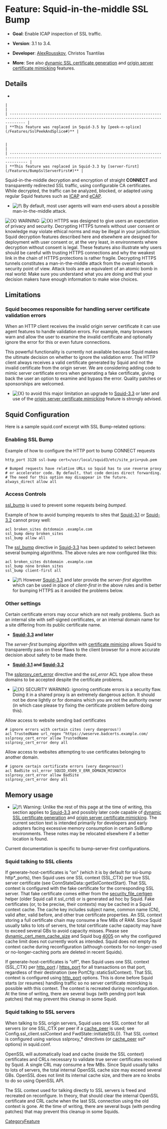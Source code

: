 # Feature: Squid-in-the-middle SSL Bump

  - **Goal**: Enable ICAP inspection of SSL traffic.

  - **Version**: 3.1 to 3.4.

  - **Developer**:
    [AlexRousskov](/AlexRousskov#),
    Christos Tsantilas

  - **More**: See also [dynamic SSL certificate
    generation](/Features/DynamicSslCert#)
    and [origin server certificate
    mimicking](/Features/MimicSslServerCert#)
    features.

## Details

  - 
    
    |                                                                                                                                                     |
    | --------------------------------------------------------------------------------------------------------------------------------------------------- |
    | **This feature was replaced in Squid-3.5 by [peek-n-splice](/Features/SslPeekAndSplice#)** |
    

    |                                                                                                                                                      |
    | ---------------------------------------------------------------------------------------------------------------------------------------------------- |
    | **This feature was replaced in Squid-3.3 by [server-first](/Features/BumpSslServerFirst#)** |
    

Squid-in-the-middle decryption and encryption of straight **CONNECT**
and transparently redirected SSL traffic, using configurable CA
certificates. While decrypted, the traffic can be analyzed, blocked, or
adapted using regular Squid features such as
[ICAP](/Features/ICAP#)
and
[eCAP](/Features/eCAP#).

  - ![/\!\\](https://wiki.squid-cache.org/wiki/squidtheme/img/alert.png)
    By default, most user agents will warn end-users about a possible
    man-in-the-middle attack.

![{X}](https://wiki.squid-cache.org/wiki/squidtheme/img/icon-error.png)
WARNING:
![{X}](https://wiki.squid-cache.org/wiki/squidtheme/img/icon-error.png)
HTTPS was designed to give users an expectation of privacy and security.
Decrypting HTTPS tunnels without user consent or knowledge may violate
ethical norms and may be illegal in your jurisdiction. Squid decryption
features described here and elsewhere are designed for deployment with
user consent or, at the very least, in environments where decryption
without consent is legal. These features also illustrate why users
should be careful with trusting HTTPS connections and why the weakest
link in the chain of HTTPS protections is rather fragile. Decrypting
HTTPS tunnels constitutes a man-in-the-middle attack from the overall
network security point of view. Attack tools are an equivalent of an
atomic bomb in real world: Make sure you understand what you are doing
and that your decision makers have enough information to make wise
choices.

## Limitations

### Squid becomes responsible for handling server certificate validation errors

When an HTTP client receives the invalid origin server certificate it
can use agent features to handle validation errors. For example, many
browsers warn and allow the user to examine the invalid certificate and
optionally ignore the error for this or even future connections.

This powerful functionality is currently not available because Squid
makes the ultimate decision on whether to ignore the validation error.
The HTTP client always receives a valid certificate generated by Squid
and not the invalid certificate from the origin server. We are
considering adding code to mimic server certificate errors when
generating a fake certificate, giving back the user an option to examine
and bypass the error. Quality patches or sponsorships are welcomed.

  - ![{X}](https://wiki.squid-cache.org/wiki/squidtheme/img/icon-error.png)
    to avoid this major limitation an upgrade to
    [Squid-3.3](/Releases/Squid-3.3#)
    or later and use of the [origin server certificate
    mimicking](/Features/MimicSslServerCert#)
    feature is strongly advised.

## Squid Configuration

Here is a sample squid.conf excerpt with SSL Bump-related options:

### Enabling SSL Bump

Example of how to configure the HTTP port to bump CONNECT requests

    http_port 3128 ssl-bump cert=/usr/local/squid3/etc/site_priv+pub.pem
    
    # Bumped requests have relative URLs so Squid has to use reverse proxy
    # or accelerator code. By default, that code denies direct forwarding.
    # The need for this option may disappear in the future.
    always_direct allow all

### Access Controls

[ssl\_bump](http://www.squid-cache.org/Doc/config/ssl_bump#) is used to
prevent some requests being *bumped*.

Example of how to avoid bumping requests to sites that
[Squid-3.1](/Releases/Squid-3.1#)
or
[Squid-3.2](/Releases/Squid-3.2#)
cannot proxy well:

    acl broken_sites dstdomain .example.com
    ssl_bump deny broken_sites
    ssl_bump allow all

The [ssl\_bump](http://www.squid-cache.org/Doc/config/ssl_bump#)
directive in
[Squid-3.3](/Releases/Squid-3.3#)
has been updated to select between several bumping algorithms. The above
rules are now configured like this:

    acl broken_sites dstdomain .example.com
    ssl_bump none broken_sites
    ssl_bump client-first all

  - ![/\!\\](https://wiki.squid-cache.org/wiki/squidtheme/img/alert.png)
    However
    [Squid-3.3](/Releases/Squid-3.3#)
    and later provide the *server-first* algorithm which can be used in
    place of *client-first* in the above rules and is better for bumping
    HTTPS as it avoided the problems below.

### Other settings

Certain certificate errors may occur which are not really problems. Such
as an internal site with self-signed certificates, or an internal domain
name for a site differing from its public certificate name.

  - **[Squid-3.3](/Releases/Squid-3.3#)
    and later**

The *server-first* bumping algorithm with [certificate
mimicing](/Features/MimicSslServerCert#)
allows Squid to transparently pass on these flaws to the client browser
for a more accurate decision about safety to be made there.

  - **[Squid-3.1](/Releases/Squid-3.1#)
    and
    [Squid-3.2](/Releases/Squid-3.2#)**

The
[sslproxy\_cert\_error](http://www.squid-cache.org/Doc/config/sslproxy_cert_error#)
directive and the *ssl\_error* ACL type allow these domains to be
accepted despite the certificate problems.

  - ![{X}](https://wiki.squid-cache.org/wiki/squidtheme/img/icon-error.png)
    SECURITY WARNING: ignoring certificate errors is a security flaw.
    Doing it in a shared proxy is an extremely dangerous action. It
    should not be done lightly or for domains which you are not the
    authority owner (in which case please try fixing the certificate
    problem before doing this).

Allow access to website sending bad certificates

    # ignore errors with certain cites (very dangerous!)
    acl TrustedName url_regex ^https://weserve.badcerts.example.com/
    sslproxy_cert_error allow TrustedName
    sslproxy_cert_error deny all

Allow access to websites attempting to use certificates belonging to
another domain.

    # ignore certain certificate errors (very dangerous!)
    acl BadSite ssl_error SQUID_X509_V_ERR_DOMAIN_MISMATCH
    sslproxy_cert_error allow BadSite
    sslproxy_cert_error deny all

## Memory usage

  - ![/\!\\](https://wiki.squid-cache.org/wiki/squidtheme/img/alert.png)
    Warning: Unlike the rest of this page at the time of writing, this
    section applies to
    [Squid-3.3](/Releases/Squid-3.3#)
    and possibly later code capable of [dynamic SSL certificate
    generation](/Features/DynamicSslCert#)
    and [origin server certificate
    mimicking](/Features/MimicSslServerCert#).
    The current section text is intended primarily for developers and
    early adopters facing excessive memory consumption in certain
    SslBump environments. These notes may be relocated elsewhere if a
    better location is found.

Current documentation is specific to bump-server-first configurations.

### Squid talking to SSL clients

If generate-host-certificates is "on" (which it is by default for
ssl-bump http\*\_ports), then Squid uses one SSL context (SSL\_CTX) per
true SSL server certificate (see ConnStateData::getSslContextStart).
That SSL context is configured with the fake certificate for the
corresponding SSL server. That fake certificate comes either from the
[security\_file\_certgen](http://www.squid-cache.org/Versions/v5/manuals/security_file_certgen#)
helper (older Squid call it ssl\_crtd) or is generated ad hoc by Squid.
Fake certificates (or, to be precise, their contexts) may be cached in a
Squid context cache. The cache key includes subject name, common name
(CN), valid after, valid before, and other true certificate properties.
An SSL context storing a full certificate chain may consume a few MBs of
RAM. Since Squid usually talks to lots of servers, the total certificate
cache capacity may have to exceed several GBs to avoid capacity misses.
Please see
[dynamic\_cert\_mem\_cache\_size](http://www.squid-cache.org/Doc/config/dynamic_cert_mem_cache_size#)
and Squid bug [4005](https://bugs.squid-cache.org/show_bug.cgi?id=4005#)
on why the configured cache limit does not currently work as intended.
Squid does not empty its context cache during reconfiguration (although
contexts for no-longer-used or no-longer-caching ports are deleted in
recent Squids).

If generate-host-certificates is "off", then Squid uses one SSL context
(SSL\_CTX) per
[http\_port](http://www.squid-cache.org/Doc/config/http_port#) /
[https\_port](http://www.squid-cache.org/Doc/config/https_port#) for all
transactions on that port, regardless of their destination (see
PortCfg::staticSslContext). That SSL context is configured using
[http\_port](http://www.squid-cache.org/Doc/config/http_port#) options.
This is done before Squid starts (or resumes) handling traffic so no
server certificate mimicking is possible with this context. The context
is recreated during reconfiguration. At the time of writing, there are
several bugs (with pending port leak patches) that may prevent this
cleanup in some Squid.

### Squid talking to SSL servers

When talking to SSL origin servers, Squid uses one SSL context for all
servers (or one SSL\_CTX per peer if a
[cache\_peer](http://www.squid-cache.org/Doc/config/cache_peer#) is
used; see Config.ssl\_client.sslContext and FwdState::initiateSSL()).
That SSL context is configured using various sslproxy\_\* directives (or
[cache\_peer](http://www.squid-cache.org/Doc/config/cache_peer#) ssl\*
options) in squid.conf.

OpenSSL will automatically load and cache (inside the SSL context)
certificates and CRLs necessary to validate true server certificates
received by Squid. A single CRL may consume a few MBs. Since Squid
usually talks to lots of servers, the total internal OpenSSL cache size
may exceed several GBs. OpenSSL does not limit its internal cache size,
and there are no knobs to do so using OpenSSL API.

The SSL context used for talking directly to SSL servers is freed and
recreated on reconfigure. In theory, that should clear the internal
OpenSSL certificate and CRL cache when the last SSL connection using the
old context is gone. At the time of writing, there are several bugs
(with pending patches) that may prevent this cleanup in some Squids.

[CategoryFeature](/CategoryFeature#)
